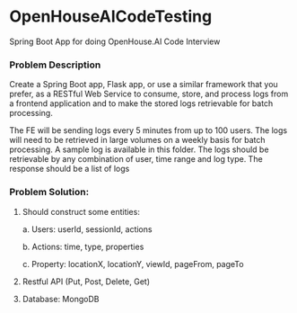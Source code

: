# OpenHouseAICodeTesting
Spring Boot App for doing OpenHouse.AI Code Interview

### Problem Description

Create a Spring Boot app, Flask app, or use a similar framework that you prefer, as a RESTful Web Service to consume, store, and process logs from a frontend application and to make the stored logs retrievable for batch processing.

The FE will be sending logs every 5 minutes from up to 100 users. The logs will need to be retrieved in large volumes on a weekly basis for batch processing. A sample log is available in this folder. The logs should be retrievable by any combination of user, time range and log type. The response should be a list of logs


### Problem Solution: 

1. Should construct some entities: 

    a. Users: userId, sessionId, actions

    b. Actions: time, type, properties

    c. Property: locationX, locationY, viewId, pageFrom, pageTo

2. Restful API (Put, Post, Delete, Get)

3. Database: MongoDB


